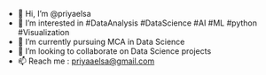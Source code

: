 - 👋 Hi, I’m @priyaelsa
- 👀 I’m interested in #DataAnalysis #DataScience #AI #ML #python #Visualization
- 🌱 I’m currently pursuing MCA in Data Science
- 💞️ I’m looking to collaborate on Data Science projects
- 📫 Reach me : priyaaelsa@gmail.com

<!---
priyaelsa/priyaelsa is a ✨ special ✨ repository because its `README.md` (this file) appears on your GitHub profile.
You can click the Preview link to take a look at your changes.
--->
